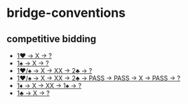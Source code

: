 # bridge-conventions

## competitive bidding

* [1:hearts: -> X -> ?]()
* [1:spades: -> X -> ?]()
* [1:hearts:/:spades: -> X -> XX -> 2:clubs: -> ?]()
* [1:hearts:/:spades: -> X -> XX -> 2:clubs: -> PASS -> PASS -> X -> PASS -> ?]()
* [1:diamonds: -> X -> XX -> 1:spades: -> ?]()
* [1:clubs: -> X -> ?]()